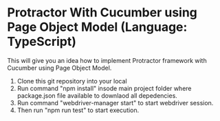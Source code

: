 # Protractor With Cucumber using Page Object Model (Language: TypeScript)
This will give you an idea how to implement Protractor framework with Cucumber using Page Object Model.

1. Clone this git repository into your local 
2. Run command "npm install" insode main project folder where package.json file available to downlaod all depedencies.
3. Run command "webdriver-manager start" to start webdriver session.
4. Then run "npm run test" to start execution.
